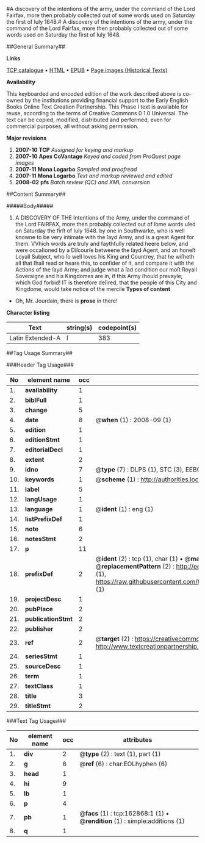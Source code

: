 #A discovery of the intentions of the army, under the command of the Lord Fairfax, more then probably collected out of some words used on Saturday the first of Iuly 1648.#
A discovery of the intentions of the army, under the command of the Lord Fairfax, more then probably collected out of some words used on Saturday the first of Iuly 1648.

##General Summary##

**Links**

[TCP catalogue](http://www.ota.ox.ac.uk/tcp/)  • 
[HTML](http://tei.it.ox.ac.uk/tcp/Texts-HTML/free/A81/A81537.html)  • 
[EPUB](http://tei.it.ox.ac.uk/tcp/Texts-EPUB/free/A81/A81537.epub) • 
[Page images (Historical Texts)](https://data.historicaltexts.jisc.ac.uk/view?pubId=eebo-99869702e&pageId=eebo-99869702e-162868-1)

**Availability**

This keyboarded and encoded edition of the
	       work described above is co-owned by the institutions
	       providing financial support to the Early English Books
	       Online Text Creation Partnership. This Phase I text is
	       available for reuse, according to the terms of Creative
	       Commons 0 1.0 Universal. The text can be copied,
	       modified, distributed and performed, even for
	       commercial purposes, all without asking permission.

**Major revisions**

1. __2007-10__ __TCP__ *Assigned for keying and markup*
1. __2007-10__ __Apex CoVantage__ *Keyed and coded from ProQuest page images*
1. __2007-11__ __Mona Logarbo__ *Sampled and proofread*
1. __2007-11__ __Mona Logarbo__ *Text and markup reviewed and edited*
1. __2008-02__ __pfs__ *Batch review (QC) and XML conversion*

##Content Summary##

#####Body#####

1. A DISCOVERY OF THE Intentions of the Army, under the command of the Lord FAIRFAX, more then probably collected out of ſome words uſed on Saturday the firſt of Iuly 1648. by one in Southwarke, who is well knowne to be very intimate with the ſayd Army, and is a great Agent for them. VVhich words are truly and faythfully related heere below, and were occaſioned by a Diſcourſe betweene the ſayd Agent, and an honeſt Loyall Subject, who ſo well loves his King and Countrey, that he wiſheth all that ſhall read or heare this, to conſider of it, and compare it with the Actions of the ſayd Army; and judge what a ſad condition our moſt Royall Soveraigne and his Kingdomes are in, if this Army ſhould prevayle; which God forbid!
IT is therefore deſired, that the people of this City and Kingdome, would take notice of the mercile
**Types of content**

  * Oh, Mr. Jourdain, there is **prose** in there!

**Character listing**


|Text|string(s)|codepoint(s)|
|---|---|---|
|Latin Extended-A|ſ|383|

##Tag Usage Summary##

###Header Tag Usage###

|No|element name|occ|attributes|
|---|---|---|---|
|1.|__availability__|1||
|2.|__biblFull__|1||
|3.|__change__|5||
|4.|__date__|8| @__when__ (1) : 2008-09 (1)|
|5.|__edition__|1||
|6.|__editionStmt__|1||
|7.|__editorialDecl__|1||
|8.|__extent__|2||
|9.|__idno__|7| @__type__ (7) : DLPS (1), STC (3), EEBO-CITATION (1), PROQUEST (1), VID (1)|
|10.|__keywords__|1| @__scheme__ (1) : http://authorities.loc.gov/ (1)|
|11.|__label__|5||
|12.|__langUsage__|1||
|13.|__language__|1| @__ident__ (1) : eng (1)|
|14.|__listPrefixDef__|1||
|15.|__note__|6||
|16.|__notesStmt__|2||
|17.|__p__|11||
|18.|__prefixDef__|2| @__ident__ (2) : tcp (1), char (1)  •  @__matchPattern__ (2) : ([0-9\-]+):([0-9IVX]+) (1), (.+) (1)  •  @__replacementPattern__ (2) : http://eebo.chadwyck.com/downloadtiff?vid=$1&page=$2 (1), https://raw.githubusercontent.com/textcreationpartnership/Texts/master/tcpchars.xml#$1 (1)|
|19.|__projectDesc__|1||
|20.|__pubPlace__|2||
|21.|__publicationStmt__|2||
|22.|__publisher__|2||
|23.|__ref__|2| @__target__ (2) : https://creativecommons.org/publicdomain/zero/1.0/ (1), http://www.textcreationpartnership.org/docs/. (1)|
|24.|__seriesStmt__|1||
|25.|__sourceDesc__|1||
|26.|__term__|1||
|27.|__textClass__|1||
|28.|__title__|3||
|29.|__titleStmt__|2||


###Text Tag Usage###

|No|element name|occ|attributes|
|---|---|---|---|
|1.|__div__|2| @__type__ (2) : text (1), part (1)|
|2.|__g__|6| @__ref__ (6) : char:EOLhyphen (6)|
|3.|__head__|1||
|4.|__hi__|9||
|5.|__lb__|1||
|6.|__p__|4||
|7.|__pb__|1| @__facs__ (1) : tcp:162868:1 (1)  •  @__rendition__ (1) : simple:additions (1)|
|8.|__q__|1||

